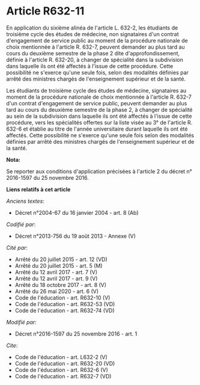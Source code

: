 # Article R632-11

En application du sixième alinéa de l'article L. 632-2, les étudiants de troisième cycle des études de médecine, non
signataires d'un contrat d'engagement de service public au moment de la procédure nationale de choix mentionnée à l'article
R. 632-7, peuvent demander au plus tard au cours du deuxième semestre de la phase 2 dite d'approfondissement, définie à
l'article R. 632-20, à changer de spécialité dans la subdivision dans laquelle ils ont été affectés à l'issue de cette
procédure. Cette possibilité ne s'exerce qu'une seule fois, selon des modalités définies par arrêté des ministres chargés de
l'enseignement supérieur et de la santé. 

Les étudiants de troisième cycle des études de médecine, signataires au moment de la procédure nationale de choix mentionnée
à l'article R. 632-7 d'un contrat d'engagement de service public, peuvent demander au plus tard au cours du deuxième semestre
de la phase 2, à changer de spécialité au sein de la subdivision dans laquelle ils ont été affectés à l'issue de cette
procédure, vers les spécialités offertes sur la liste visée au 3° de l'article R. 632-6 et établie au titre de l'année
universitaire durant laquelle ils ont été affectés. Cette possibilité ne s'exerce qu'une seule fois selon des modalités
définies par arrêté des ministres chargés de l'enseignement supérieur et de la santé.

**Nota:**

Se reporter aux conditions d'application précisées à l'article 2 du décret n° 2016-1597 du 25 novembre 2016.

**Liens relatifs à cet article**

_Anciens textes_:

  - Décret n°2004-67 du 16 janvier 2004 - art. 8 (Ab)

_Codifié par_:

  - Décret n°2013-756 du 19 août 2013 -  Annexe (V)

_Cité par_:

  - Arrêté du 20 juillet 2015 - art. 12 (VD)
  - Arrêté du 20 juillet 2015 - art. 5 (M)
  - Arrêté du 12 avril 2017 - art. 7 (V)
  - Arrêté du 12 avril 2017 - art. 9 (V)
  - Arrêté du 18 octobre 2017 - art. 8 (V)
  - Arrêté du 26 mai 2020 - art. 6 (V)
  - Code de l'éducation - art. R632-10 (V)
  - Code de l'éducation - art. R632-53 (VD)
  - Code de l'éducation - art. R632-74 (VD)

_Modifié par_:

  - Décret n°2016-1597 du 25 novembre 2016 - art. 1

_Cite_:

  - Code de l'éducation - art. L632-2 (V)
  - Code de l'éducation - art. R632-20 (VD)
  - Code de l'éducation - art. R632-6 (V)
  - Code de l'éducation - art. R632-7 (VD)
